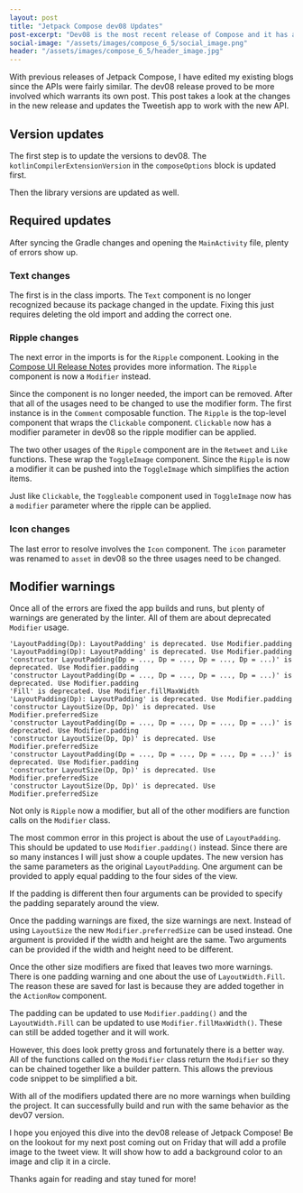 ```yaml
---
layout: post
title: "Jetpack Compose dev08 Updates"
post-excerpt: "Dev08 is the most recent release of Compose and it has a lot of changes. This post updates the Tweetish app to work with the newest version."
social-image: "/assets/images/compose_6_5/social_image.png"
header: "/assets/images/compose_6_5/header_image.jpg"
---
```


With previous releases of Jetpack Compose, I have edited my existing blogs since the APIs were fairly similar. The dev08 release proved to be more involved which warrants its own post. This post takes a look at the changes in the new release and updates the Tweetish app to work with the new API.

## Version updates

The first step is to update the versions to dev08. The `kotlinCompilerExtensionVersion` in the `composeOptions` block is updated first.

<script src="https://gist.github.com/BrianGardnerAtl/23e588c3fb50aa364bf60a01deb13c06.js"></script>

Then the library versions are updated as well.

<script src="https://gist.github.com/BrianGardnerAtl/9d9945af49eabd2ee0ca34b117fa16ec.js"></script>

## Required updates

After syncing the Gradle changes and opening the `MainActivity` file, plenty of errors show up.

### Text changes

The first is in the class imports. The `Text` component is no longer recognized because its package changed in the update. Fixing this just requires deleting the old import and adding the correct one.

<script src="https://gist.github.com/BrianGardnerAtl/63d463e5b15e6f08737a6f5c33f0ccbe.js"></script>

### Ripple changes

The next error in the imports is for the `Ripple` component. Looking in the [Compose UI Release Notes](https://developer.android.com/jetpack/androidx/releases/ui) provides more information. The `Ripple` component is now a `Modifier` instead.

Since the component is no longer needed, the import can be removed. After that all of the usages need to be changed to use the modifier form. The first instance is in the `Comment` composable function. The `Ripple` is the top-level component that wraps the `Clickable` component. `Clickable` now has a modifier parameter in dev08 so the ripple modifier can be applied.

<script src="https://gist.github.com/BrianGardnerAtl/3e0426e40bcb86121c036f63afcc4908.js"></script>

The two other usages of the `Ripple` component are in the `Retweet` and `Like` functions. These wrap the `ToggleImage` component. Since the `Ripple` is now a modifier it can be pushed into the `ToggleImage` which simplifies the action items.

<script src="https://gist.github.com/BrianGardnerAtl/2bca94740ac102e203c06cf6b7aefb7e.js"></script>

Just like `Clickable`, the `Toggleable` component used in `ToggleImage` now has a `modifier` parameter where the ripple can be applied.

<script src="https://gist.github.com/BrianGardnerAtl/6007922b07255bd584fc5e2f288dd528.js"></script>

### Icon changes

The last error to resolve involves the `Icon` component. The `icon` parameter was renamed to `asset` in dev08 so the three usages need to be changed.

<script src="https://gist.github.com/BrianGardnerAtl/c406ec28158b38463d4a0ed08a0ca300.js"></script>

## Modifier warnings

Once all of the errors are fixed the app builds and runs, but plenty of warnings are generated by the linter. All of them are about deprecated `Modifier` usage.

```
'LayoutPadding(Dp): LayoutPadding' is deprecated. Use Modifier.padding
'LayoutPadding(Dp): LayoutPadding' is deprecated. Use Modifier.padding
'constructor LayoutPadding(Dp = ..., Dp = ..., Dp = ..., Dp = ...)' is deprecated. Use Modifier.padding
'constructor LayoutPadding(Dp = ..., Dp = ..., Dp = ..., Dp = ...)' is deprecated. Use Modifier.padding
'Fill' is deprecated. Use Modifier.fillMaxWidth
'LayoutPadding(Dp): LayoutPadding' is deprecated. Use Modifier.padding
'constructor LayoutSize(Dp, Dp)' is deprecated. Use Modifier.preferredSize
'constructor LayoutPadding(Dp = ..., Dp = ..., Dp = ..., Dp = ...)' is deprecated. Use Modifier.padding
'constructor LayoutSize(Dp, Dp)' is deprecated. Use Modifier.preferredSize
'constructor LayoutPadding(Dp = ..., Dp = ..., Dp = ..., Dp = ...)' is deprecated. Use Modifier.padding
'constructor LayoutSize(Dp, Dp)' is deprecated. Use Modifier.preferredSize
'constructor LayoutSize(Dp, Dp)' is deprecated. Use Modifier.preferredSize
```

Not only is `Ripple` now a modifier, but all of the other modifiers are function calls on the `Modifier` class.

The most common error in this project is about the use of `LayoutPadding`. This should be updated to use `Modifier.padding()` instead. Since there are so many instances I will just show a couple updates. The new version has the same parameters as the original `LayoutPadding`. One argument can be provided to apply equal padding to the four sides of the view.

<script src="https://gist.github.com/BrianGardnerAtl/6822f1c7a1d37ca3959d0fa8ef058c6c.js"></script>

If the padding is different then four arguments can be provided to specify the padding separately around the view.

<script src="https://gist.github.com/BrianGardnerAtl/f60e4f034e536970f6731d51f195b000.js"></script>

Once the padding warnings are fixed, the size warnings are next. Instead of using `LayoutSize` the new `Modifier.preferredSize` can be used instead. One argument is provided if the width and height are the same. Two arguments can be provided if the width and height need to be different.

<script src="https://gist.github.com/BrianGardnerAtl/36cf88effa2b5ce4639332542cd97b32.js"></script>

Once the other size modifiers are fixed that leaves two more warnings. There is one padding warning and one about the use of `LayoutWidth.Fill`. The reason these are saved for last is because they are added together in the `ActionRow` component.

The padding can be updated to use `Modifier.padding()` and the `LayoutWidth.Fill` can be updated to use `Modifier.fillMaxWidth()`. These can still be added together and it will work.

<script src="https://gist.github.com/BrianGardnerAtl/c44e3d64e98d612627c24e5367f3f8a2.js"></script>

However, this does look pretty gross and fortunately there is a better way. All of the functions called on the `Modifier` class return the `Modifier` so they can be chained together like a builder pattern. This allows the previous code snippet to be simplified a bit.

<script src="https://gist.github.com/BrianGardnerAtl/c0ee5471daf84a70322209571bb3607a.js"></script>

With all of the modifiers updated there are no more warnings when building the project. It can successfully build and run with the same behavior as the dev07 version.

I hope you enjoyed this dive into the dev08 release of Jetpack Compose! Be on the lookout for my next post coming out on Friday that will add a profile image to the tweet view. It will show how to add a background color to an image and clip it in a circle.

Thanks again for reading and stay tuned for more!
